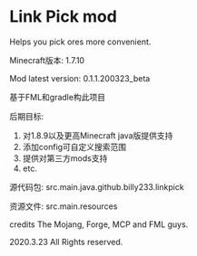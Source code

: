# Link Pick mod
Helps you pick ores more convenient.

Minecraft版本: 1.7.10 

Mod latest version: 0.1.1.200323_beta

基于FML和gradle构此项目

后期目标:
1. 对1.8.9以及更高Minecraft java版提供支持
2. 添加config可自定义搜索范围
3. 提供对第三方mods支持
4. etc.

源代码包: src.main.java.github.billy233.linkpick

资源文件: src.main.resources

credits The Mojang, Forge, MCP and FML guys.

2020.3.23 All Rights reserved.
